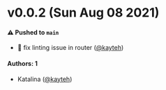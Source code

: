 # v0.0.2 (Sun Aug 08 2021)

#### ⚠️ Pushed to `main`

- 💚 fix linting issue in router ([@kayteh](https://github.com/kayteh))

#### Authors: 1

- Katalina ([@kayteh](https://github.com/kayteh))
